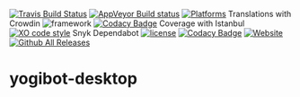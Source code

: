 [![Travis Build Status](https://travis-ci.org/Crazy-Marvin/yogibot-desktop.svg?branch=master)](https://travis-ci.org/Crazy-Marvin/yogibot-desktop)
[![AppVeyor Build status](https://ci.appveyor.com/api/projects/status/0y9h8vvmhj4o05pi?svg=true)](https://ci.appveyor.com/project/CrazyMarvin/yogibot-desktop)
<a href="https://github.com/Crazy-Marvin/yogibot-desktop/releases"><img src="https://img.shields.io/badge/platform-macOS%20%7C%20Windows%20%7C%20Linux-lightgrey.svg" alt="Platforms"></a>
Translations with Crowdin
![framework](https://img.shields.io/badge/framework-electron-blue.svg)
[![Codacy Badge](https://api.codacy.com/project/badge/Grade/aa1bcfa64bc642cdab27c3686c647e90)](https://www.codacy.com/app/CrazyMarvin/yogibot-desktop?utm_source=github.com&amp;utm_medium=referral&amp;utm_content=Crazy-Marvin/yogibot-desktop&amp;utm_campaign=Badge_Grade)
Coverage with Istanbul
<a href="https://github.com/sindresorhus/xo"><img src="https://img.shields.io/badge/code_style-XO-5ed9c7.svg" alt="XO code style"></a>
Snyk
Dependabot
[![license](https://img.shields.io/github/license/Crazy-Marvin/yogibot-desktop.svg)](https://github.com/Crazy-Marvin/yogibot-desktop/blob/master/LICENSE)
[![Codacy Badge](https://api.codacy.com/project/badge/Grade/aa1bcfa64bc642cdab27c3686c647e90)](https://www.codacy.com/app/CrazyMarvin/yogibot-desktop?utm_source=github.com&amp;utm_medium=referral&amp;utm_content=Crazy-Marvin/yogibot-desktop&amp;utm_campaign=Badge_Grade)
[![Website](https://img.shields.io/website-up-down-green-red/https/poopjournal.rocks/YogiBot/.svg?label=website)](https://poopjournal.rocks/YogiBot/)
[![Github All Releases](https://img.shields.io/github/downloads/Crazy-Marvin/yogibot-desktop/total.svg)]()

# yogibot-desktop

